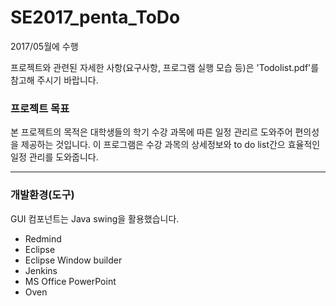 # SE2017_penta_ToDo
2017/05월에 수행

프로젝트와 관련된 자세한 사항(요구사항, 프로그램 실행 모습 등)은 'Todolist.pdf'를 참고해 주시기 바랍니다.


### 프로젝트 목표

본 프로젝트의 목적은 대학생들의 학기 수강 과목에 따른 일정 관리르 도와주어 편의성을 제공하는 것입니다.
이 프로그램은 수강 과목의 상세정보와 to do list간으 효율적인 일정 관리를 도와줍니다.

-------------------------------

### 개발환경(도구)

GUI 컴포넌트는 Java swing을 활용했습니다.

* Redmind
* Eclipse
* Eclipse Window builder
* Jenkins
* MS Office PowerPoint
* Oven



